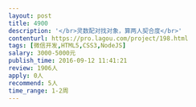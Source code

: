 ```yaml
---                
layout: post       
title: 4900           
description: '</br>灵数配对找对象，算两人契合度</br>'     
contenturl: https://pro.lagou.com/project/198.html      
tags: [微信开发,HTML5,CSS3,NodeJS]            
salary: 3000-5000元          
publish_time: 2016-09-12 11:41:21         
review: 1906人                   
apply: 0人                   
recommend: 5人                   
time_range: 1-2周              
---                 
```

